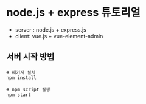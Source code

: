 # node.js + express 튜토리얼

- server : node.js + express.js
- client: vue.js + vue-element-admin

## 서버 시작 방법

``` shell
# 패키지 설치
npm install

# npm script 실행
npm start
```